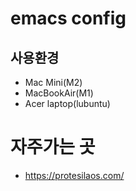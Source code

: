 # emacs config 
## 사용환경
* Mac Mini(M2)
* MacBookAir(M1)
* Acer laptop(lubuntu)
# 자주가는 곳
* https://protesilaos.com/
